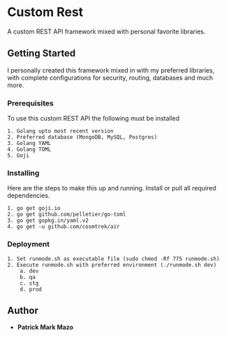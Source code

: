 # Custom Rest

A custom REST API framework mixed with personal favorite libraries.

## Getting Started

I personally created this framework mixed in with my preferred libraries, with complete configurations for security, routing, databases and much more.

### Prerequisites

To use this custom REST API the following must be installed

```
1. Golang upto most recent version
2. Preferred database (MongoDB, MySQL, Postgres)
3. Golang YAML
4. Golang TOML
5. Goji
```

### Installing

Here are the steps to make this up and running.
Install or pull all required dependencies.

```
1. go get goji.io
2. go get github.com/pelletier/go-toml
3. go get gopkg.in/yaml.v2
4. go get -u github.com/cosmtrek/air
```

### Deployment

```
1. Set runmode.sh as executable file (sudo chmod -Rf 775 runmode.sh)
2. Execute runmode.sh with preferred environment (./runmode.sh dev)
    a. dev
    b. qa
    c. stg
    d. prod
```

## Author

* **Patrick Mark Mazo**
